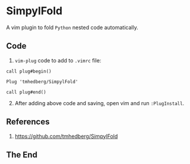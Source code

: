 # SimpylFold

A vim plugin to fold `Python` nested code automatically.

## Code

1. `vim-plug` code to add to `.vimrc` file:

```
call plug#begin()

Plug 'tmhedberg/SimpylFold'

call plug#end()
```

2. After adding above code and saving, open vim and run `:PlugInstall`.

## References

1. https://github.com/tmhedberg/SimpylFold

## The End

